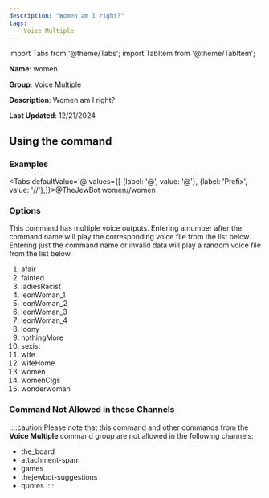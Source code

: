 ```yaml
---
description: "Women am I right?"
tags:
  - Voice Multiple
---
```

import Tabs from '@theme/Tabs';
import TabItem from '@theme/TabItem';

**Name**: women

**Group**: Voice Multiple

**Description**: Women am I right?

**Last Updated**: 12/21/2024

## Using the command

### Examples
<Tabs defaultValue='@'values={[ {label: '@', value: '@'}, {label: 'Prefix', value: '//'},]}><TabItem value='@'>@TheJewBot women</TabItem><TabItem value='//'>//women</TabItem></Tabs>

### Options

This command has multiple voice outputs. Entering a number after the command name will play the corresponding voice file from the list below. Entering just the command name or invalid data will play a random voice file from the list below.

 1. afair
 1. fainted
 1. ladiesRacist
 1. leonWoman_1
 1. leonWoman_2
 1. leonWoman_3
 1. leonWoman_4
 1. loony
 1. nothingMore
 1. sexist
 1. wife
 1. wifeHome
 1. women
 1. womenCigs
 1. wonderwoman

### Command Not Allowed in these Channels
::::caution Please note that this command and other commands from the **Voice Multiple** command group are not allowed in the following channels:
- the_board
- attachment-spam
- games
- thejewbot-suggestions
- quotes
::::